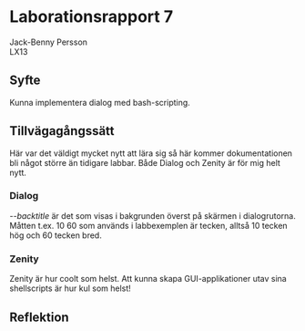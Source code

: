 # Laborationsrapport 7 #
Jack-Benny Persson <br>
LX13

## Syfte ##
Kunna implementera dialog med bash-scripting.

## Tillvägagångssätt ##
Här var det väldigt mycket nytt att lära sig så här kommer dokumentationen bli 
något större än tidigare labbar.
Både Dialog och Zenity är för mig helt nytt.

### Dialog ###
_--backtitle_ är det som visas i bakgrunden överst på skärmen i dialogrutorna. 
Måtten t.ex.
10 60 som används i labbexemplen är tecken, alltså 10 tecken hög och 60 
tecken bred.

### Zenity ###
Zenity är hur coolt som helst. Att kunna skapa GUI-applikationer utav sina 
shellscripts är hur kul som helst!

## Reflektion ##


